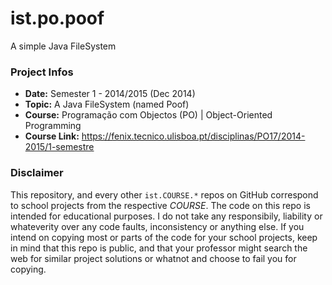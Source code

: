 # ist.po.poof
A simple Java FileSystem

### Project Infos
* **Date:** Semester 1 - 2014/2015 (Dec 2014)
* **Topic:** A Java FileSystem (named Poof)
* **Course:** Programação com Objectos (PO) | Object-Oriented Programming
* **Course Link:** https://fenix.tecnico.ulisboa.pt/disciplinas/PO17/2014-2015/1-semestre


### Disclaimer
This repository, and every other `ist.COURSE.*` repos on GitHub correspond to school projects from the respective *COURSE*. The code on this repo is intended for educational purposes. I do not take any responsibily, liability or whateverity over any code faults, inconsistency or anything else. If you intend on copying most or parts of the code for your school projects, keep in mind that this repo is public, and that your professor might search the web for similar project solutions or whatnot and choose to fail you for copying.
